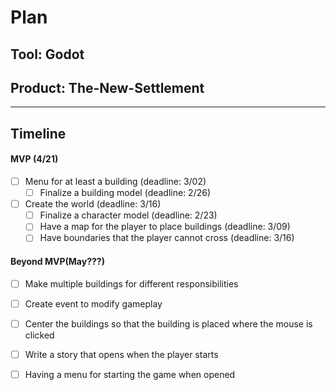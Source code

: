 # Plan

## Tool: Godot
## Product: The-New-Settlement

---

## Timeline

#### MVP (4/21)

- [ ] Menu for at least a building (deadline: 3/02)
  - [ ] Finalize a building model (deadline: 2/26)
- [ ] Create the world (deadline: 3/16)
  - [ ] Finalize a character model (deadline: 2/23)
  - [ ] Have a map for the player to place buildings (deadline: 3/09)
  - [ ] Have boundaries that the player cannot cross (deadline: 3/16)

#### Beyond MVP(May???)

- [ ] Make multiple buildings for different responsibilities
- [ ] Create event to modify gameplay
- [ ] Center the buildings so that the building is placed where the mouse is clicked
- [ ] Write a story that opens when the player starts
- [ ] Having a menu for starting the game when opened


<!-- EXAMPLE

## Tool: APIs
## Product: Green Glass Door riddle app

## Timeline

### MVP(Due 4/21)

- [ ] Front-end
  - [x] Webpage to collect input from user (deadline: 4/15)
  - [ ] Webpage to display "yes, but a ___ can't" or "no, but a ___ can" (deadline: 5/1)
- [x] Back-end
  - [x] Use regex to test whether or not the word can go through the GGD (deadline: 3/1)
  - [x] Use the Twinword API to find related words (deadline: 3/15)
    - [ ] Iterate through the words until an opposite example can be found (deadline: 4/1)

#### Beyond MVP(May???)

- [ ] Use another API to make sure the opposite example is a noun
- [ ] Automate notification of API limit to make sure I don’t exceed free quota
- [ ] A multiple choice quizzer that will test the user’s knowledge of the solution

-->





<!-- DO NOT USE THIS YET

| Name | Glows | Grows |
| -------- | ------- | ------- |
|   |   |
|   |   |
|   |   |
|   |   |
|   |   |
|   |   |

-->

